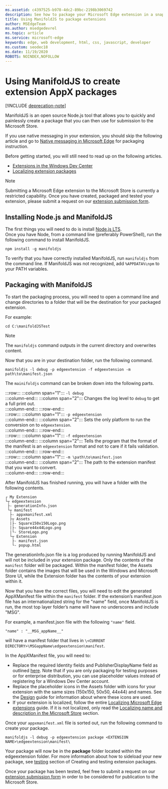 ```yaml
---
ms.assetid: c4397525-b978-4dc2-89bc-2198b3069742
description: See how to package your Microsoft Edge extension in a snap with ManifoldJS, the Node.js open source tool.
title: Using ManifoldJS to package extensions
author: MSEdgeTeam
ms.author: msedgedevrel
ms.topic: article
ms.service: microsoft-edge
keywords: edge, web development, html, css, javascript, developer
ms.custom: seodec18
ms.date: 11/19/2020
ROBOTS: NOINDEX,NOFOLLOW
---
```

# Using ManifoldJS to create extension AppX packages  

[!INCLUDE [deprecation-note](../../includes/deprecation-note.md)]  

ManifoldJS is an open source Node.js tool that allows you to quickly and painlessly create a package that you can then use for submission to the Microsoft Store.  

If you use native messaging in your extension, you should skip the following article and go to [Native messaging in Microsoft Edge](../native-messaging.md#creating-an-extension-with-native-messaging) for packaging instruction.  

Before getting started, you will still need to read up on the following articles.  

*   [Extensions in the Windows Dev Center](./extensions-in-the-windows-dev-center.md)  
*   [Localizing extension packages](./localizing-extension-packages.md)  

> [!NOTE]
> Submitting a Microsoft Edge extension to the Microsoft Store is currently a restricted capability.  Once you have created, packaged and tested your extension, please submit a request on our [extension submission form](https://developer.microsoft.com/microsoft-edge/extensions/requests).  

## Installing Node.js and ManifoldJS  

The first things you will need to do is install [Node.js LTS](https://nodejs.org/en/download).  
Once you have Node, from a command line (preferably PowerShell), run the following command to install ManifoldJS.  

```shell
npm install -g manifoldjs
```  

To verify that you have correctly installed ManifoldJS, run `manifoldjs` from the command line. If ManifoldJS was not recognized, add `%APPDATA%\npm` to your PATH variables.  

## Packaging with ManifoldJS  

To start the packaging process, you will need to open a command line and change directories to a folder that will be the destination for your packaged extension.  

For example:

```shell
cd C:\manifoldJSTest
```  

> [!NOTE]
> The `manifoldjs` command outputs in the current directory and overwrites content.  

Now that you are in your destination folder, run the following command.  

```shell
manifoldjs -l debug -p edgeextension -f edgeextension -m path\to\manifest.json
```  

The `mainifoldjs` command can be broken down into the following parts.  

:::row:::
   :::column span="1":::
      `-l debug`  
   :::column-end:::
   :::column span="2":::
      Changes the log level to `debug` to get a full print out.  
   :::column-end:::
:::row-end:::  
:::row:::
   :::column span="1":::
      `-p edgeextension`  
   :::column-end:::
   :::column span="2":::
      Sets the only platform to run the conversion on to `edgeextension`.  
   :::column-end:::
:::row-end:::  
:::row:::
   :::column span="1":::
      `-f edgeextension`  
   :::column-end:::
   :::column span="2":::
      Tells the program that the format of the manifest is an `edgeextension` format and not to care if it fails validation.  
   :::column-end:::
:::row-end:::  
:::row:::
   :::column span="1":::
      `-m \path\to\manifest.json`  
   :::column-end:::
   :::column span="2":::
      The path to the extension manifest that you want to convert.  
   :::column-end:::
:::row-end:::  

After ManifoldJS has finished running, you will have a folder with the following contents.  

```text
┌ My Extension
└┬ edgeextension
 ├- generationInfo.json
 └┬ manifest
  ├- appxmanifest.xml
  ├┬ Assets
  |├- Square150x150Logo.png
  |├- Square44x44Logo.png
  |└- StoreLogo.png    
  └┬ Extension
   ├- manifest.json
   └- popup.html
```  
<!-- 
    My Extension
        edgeextension
            generationInfo.json
            manifest
                   appxmanifest.xml
                Assets
                    Square150x150Logo.png
                    Square44x44Logo.png
                    StoreLogo.png    
                Extension
                    manifest.json
                    popup.html
                    ...
                ...
-->  

The generationInfo.json file is a log produced by running ManifoldJS and will not be included in your extension package. Only the contents of the `manifest` folder will be packaged. Within the manifest folder, the Assets folder contains the images that will be used in the Windows and Microsoft Store UI, while the Extension folder has the contents of your extension within it.  

Now that you have the correct files, you will need to edit the generated AppXManifest file within the `manifest` folder. If the extension’s manifest.json file has an internationalized string for the "name" field, once ManifoldJS is run, the most top layer folder’s name will have no underscores and include "MSG".

For example, a manifest.json file with the following `"name"` field.  

```shell
"name" : "__MSG_appName__"
```  

will have a manifest folder that lives in `\<CURRENT DIRECTORY>\MSGappName\edgeextension\manifest`.  

In the AppXManifest file, you will need to:  

 *   Replace the required Identity fields and PublisherDisplayName field as outlined [here](./creating-and-testing-extension-packages.md#app-identity-template-values). Note that if you are only packaging for testing purposes or for enterprise distribution, you can use placeholder values instead of registering for a Windows Dev Center account.  
 *   Replace the placeholder icons in the Assets folder with icons for your extension with the same sizes (150x150, 50x50, 44x44) and names. See the [Design](./../design.md#icons-for-packaging) guide for information about where these icons are used.  
 *   If your extension is localized, follow the entire [Localizing Microsoft Edge extensions](./localizing-extension-packages.md) guide. If it is not localized, only read the [Localizing name and description in the Microsoft Store](./localizing-extension-packages.md#localizing-name-and-description-in-the-microsoft-store) section.  

Once your `appxmanifest.xml` file is sorted out, run the following command to create your package.  

```shell
manifoldjs -l debug -p edgeextension package <EXTENSION NAME>\edgeextension\manifest\
```  

Your package will now be in the **package** folder located within the edgeextension folder. For more information about how to sideload your new package, see [testing](./creating-and-testing-extension-packages.md#testing-an-appx-package) section of Creating and testing extension packages.  

Once your package has been tested, feel free to submit a request on our [extension submission form](https://aka.ms/extension-request) in order to be considered for publication to the Microsoft Store.  
